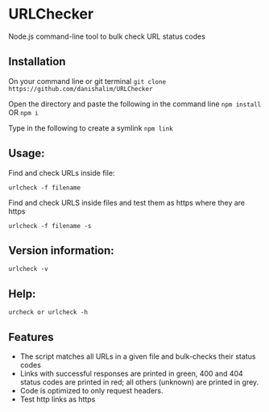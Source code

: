 # URLChecker

Node.js command-line tool to bulk check URL status codes

## Installation

On your command line or git terminal 
```git clone https://github.com/danishalim/URLChecker```

Open the directory and paste the following in the command line
```npm install``` OR ```npm i```

Type in the following to create a symlink
```npm link```

## Usage:

Find and check URLs inside file:

```urlcheck -f filename```

Find and check URLS inside files and test them as https where they are https

```urlcheck -f filename -s```

## Version information:

```urlcheck -v```

## Help:

```urcheck or urlcheck -h```

## Features

* The script matches all URLs in a given file and bulk-checks their status codes
* Links with successful responses are printed in green, 400 and 404 status codes are printed in red; all others (unknown) are printed in grey.
* Code is optimized to only request headers.
* Test http links as https
